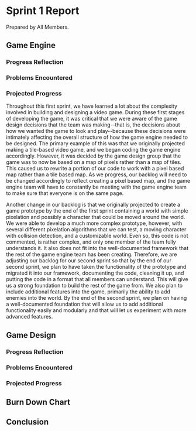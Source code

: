 # Sprint 1 Report 
Prepared by All Members.

## Game Engine

### Progress Reflection

### Problems Encountered

### Projected Progress
Throughout this first sprint, we have learned a lot about the complexity involved in building and designing a video game.  During these first stages of developing the game, it was critical that we were aware of the game design decisions that the team was making--that is, the decisions about how we wanted the game to look and play--because these decisions were intimately affecting the overall structure of how the game engine needed to be designed.  The primary example of this was that we originally projected making a tile-based video game, and we began coding the game engine accordingly.  However, it was decided by the game design group that the game was to now be based on a map of pixels rather than a map of tiles.  This caused us to rewrite a portion of our code to work with a pixel based map rather than a tile based map.  As we progress, our backlog will need to be changed accordingly to reflect creating a pixel based map, and the game engine team will have to constantly be meeting with the game engine team to make sure that everyone is on the same page.

Another change in our backlog is that we originally projected to create a game prototype by the end of the first sprint containing a world with simple pixelation and possibly a character that could be moved around the world. We were able to develop a much more complex prototype, however, with several different pixelation algorithms that we can test, a moving character with collision detection, and a customizable world. Even so, this code is not commented, is rather complex, and only one member of the team fully understands it.  It also does not fit into the well-documented framework that the rest of the game engine team has been creating.  Therefore, we are adjusting our backlog for our second sprint so that by the end of our second sprint, we plan to have taken the functionality of the prototype and migrated it into our framework, documenting the code, cleaning it up, and putting the code in a format that all members can understand.  This will give us a strong foundation to build the rest of the game from.  We also plan to include additional features into the game, primarily the ability to add enemies into the world. By the end of the second sprint, we plan on having a well-documented foundation that will allow us to add additional functionality easily and modularly and that will let us experiment with more advanced features.

## Game Design

### Progress Reflection

### Problems Encountered

### Projected Progress


## Burn Down Chart

## Conclusion
